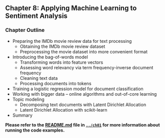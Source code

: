 ##  Chapter 8: Applying Machine Learning to Sentiment Analysis

### Chapter Outline

- Preparing the IMDb movie review data for text processing
  - Obtaining the IMDb movie review dataset
  - Preprocessing the movie dataset into more convenient format
- Introducing the bag-of-words model
  - Transforming words into feature vectors
  - Assessing word relevancy via term frequency-inverse document frequency
  - Cleaning text data
  - Processing documents into tokens
- Training a logistic regression model for document classification
- Working with bigger data – online algorithms and out-of-core learning
- Topic modeling
  - Decomposing text documents with Latent Dirichlet Allocation
  - Latent Dirichlet Allocation with scikit-learn
- Summary
  

**Please refer to the [README.md](Theory/ML%20with%20PyTorch%20and%20Sklearn/ch01/README.md) file in [`../ch01`](../ch01) for more information about running the code examples.**

